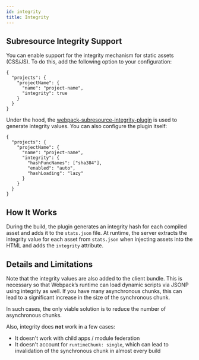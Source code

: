 ```yaml
---
id: integrity
title: Integrity
---
```


## Subresource Integrity Support

You can enable support for the integrity mechanism for static assets (CSS/JS). To do this, add the following option to your configuration:

```
{
  "projects": {
    "projectName": {
      "name": "project-name",
      "integrity": true
    }
  }
}
```

Under the hood, the [webpack-subresource-integrity-plugin](https://github.com/waysact/webpack-subresource-integrity) is used to generate integrity values. You can also configure the plugin itself:

```
{
  "projects": {
    "projectName": {
      "name": "project-name",
      "integrity": {
        "hashFuncNames": ["sha384"],
        "enabled": "auto",
        "hashLoading": "lazy"
      }
    }
  }
}
```

## How It Works

During the build, the plugin generates an integrity hash for each compiled asset and adds it to the `stats.json` file. At runtime, the server extracts the integrity value for each asset from `stats.json` when injecting assets into the HTML and adds the `integrity` attribute.

## Details and Limitations

Note that the integrity values are also added to the client bundle. This is necessary so that Webpack’s runtime can load dynamic scripts via JSONP using integrity as well. If you have many asynchronous chunks, this can lead to a significant increase in the size of the synchronous chunk.

In such cases, the only viable solution is to reduce the number of asynchronous chunks.

Also, integrity does **not** work in a few cases:

- It doesn't work with child apps / module federation
- It doesn't account for `runtimeChunk: single`, which can lead to invalidation of the synchronous chunk in almost every build
